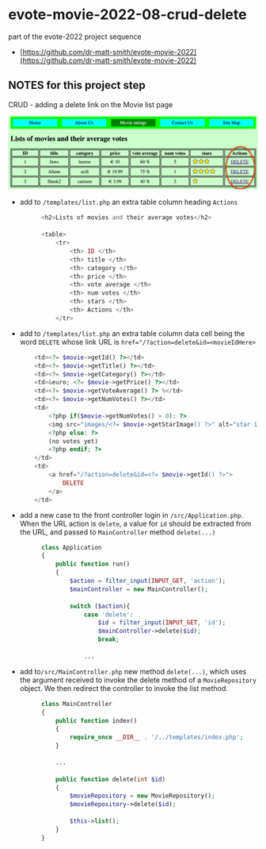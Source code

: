 # evote-movie-2022-08-crud-delete

part of the evote-2022 project sequence

- [https://github.com/dr-matt-smith/evote-movie-2022](https://github.com/dr-matt-smith/evote-movie-2022)


## NOTES for this project step

CRUD - adding a delete link on the Movie list page

![screenshot list of moives with DELETE link](screenshots/delete_links.png)

- add to `/templates/list.php` an extra table column heading `Actions`

  ```php
        <h2>Lists of movies and their average votes</h2>

        <table>
            <tr>
                <th> ID </th>
                <th> title </th>
                <th> category </th>
                <th> price </th>
                <th> vote average </th>
                <th> num votes </th>
                <th> stars </th>
                <th> Actions </th>
            </tr>
  ```

- add to `/templates/list.php` an extra table column data cell being the word `DELETE` whose link URL is `href="/?action=delete&id=<movieIdHere>`

    ```php
        <td><?= $movie->getId() ?></td>
        <td><?= $movie->getTitle() ?></td>
        <td><?= $movie->getCategory() ?></td>
        <td>&euro; <?= $movie->getPrice() ?></td>
        <td><?= $movie->getVoteAverage() ?> %</td>
        <td><?= $movie->getNumVotes() ?></td>
        <td>
            <?php if($movie->getNumVotes() > 0): ?>
            <img src="images/<?= $movie->getStarImage() ?>" alt="star image for percentage">
            <?php else: ?>
            (no votes yet)
            <?php endif; ?>
        </td>
        <td>
            <a href="/?action=delete&id=<?= $movie->getId() ?>">
                DELETE
            </a>
        </td>
    ```

- add a new case to the front controller login in `/src/Application.php`. When the URL action is `delete`, a value for `id` should be extracted from the URL, and passed to `MainController` method `delete(...)`

  ```php
        class Application
        {
            public function run()
            {
                $action = filter_input(INPUT_GET, 'action');
                $mainController = new MainController();

                switch ($action){
                    case 'delete':
                        $id = filter_input(INPUT_GET, 'id');
                        $mainController->delete($id);
                        break;

                    ...
  ```

- add to`/src/MainController.php` new method `delete(...)`, which uses the argument received to invoke the delete method of a `MovieRepository` object. We then redirect the controller to invoke the list method.

  ```php
        class MainController
        {
            public function index()
            {
                require_once __DIR__ . '/../templates/index.php';
            }

            ...

            public function delete(int $id)
            {
                $movieRepository = new MovieRepository();
                $movieRepository->delete($id);

                $this->list();
            }
        }
  ```

